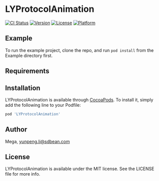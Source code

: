 # LYProtocolAnimation

[![CI Status](https://img.shields.io/travis/Mega/LYProtocolAnimation.svg?style=flat)](https://travis-ci.org/Mega/LYProtocolAnimation)
[![Version](https://img.shields.io/cocoapods/v/LYProtocolAnimation.svg?style=flat)](https://cocoapods.org/pods/LYProtocolAnimation)
[![License](https://img.shields.io/cocoapods/l/LYProtocolAnimation.svg?style=flat)](https://cocoapods.org/pods/LYProtocolAnimation)
[![Platform](https://img.shields.io/cocoapods/p/LYProtocolAnimation.svg?style=flat)](https://cocoapods.org/pods/LYProtocolAnimation)

## Example

To run the example project, clone the repo, and run `pod install` from the Example directory first.

## Requirements

## Installation

LYProtocolAnimation is available through [CocoaPods](https://cocoapods.org). To install
it, simply add the following line to your Podfile:

```ruby
pod 'LYProtocolAnimation'
```

## Author

Mega, yunpeng.li@sdbean.com

## License

LYProtocolAnimation is available under the MIT license. See the LICENSE file for more info.
